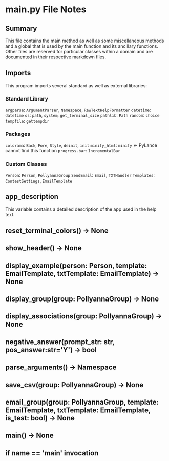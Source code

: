# main.py File Notes #

## Summary ##

This file contains the main method as well as some miscellaneous methods and a global that is used by the main function and its ancillary functions. Other files are reserved for particular classes within a domain and are documented in their respective markdown files.

## Imports ##

This program imports several standard as well as external libraries:

### Standard Library ###

`argparse`: `ArgumentParser`, `Namespace`, `RawTextHelpFormatter`
`datetime`: `datetime`
`os`: `path`, `system`, `get_terminal_size`
`pathlib`: `Path`
`random`: `choice`
`tempfile`: `gettempdir`

### Packages ###

`colorama`: `Back`, `Fore`, `Style`, `deinit`, `init`
`minify_html`: `minify` <- PyLance cannot find this function
`progress.bar`: `IncrementalBar`

### Custom Classes ###

`Person`: `Person`, `PollyannaGroup`
`SendEmail`: `Email`, `TXTHandler`
`Templates`: `ContestSettings`, `EmailTemplate`

## app_description ##

This variable contains a detailed description of the app used in the help text.

## reset_terminal_colors() -> None ##

## show_header() -> None ##

## display_example(person: Person, template: EmailTemplate, txtTemplate: EmailTemplate) -> None ##

## display_group(group: PollyannaGroup) -> None ##

## display_associations(group: PollyannaGroup) -> None ##

## negative_answer(prompt_str: str, pos_answer:str='Y') -> bool ##

## parse_arguments() -> Namespace ##

## save_csv(group: PollyannaGroup) -> None ##

## email_group(group: PollyannaGroup, template: EmailTemplate, txtTemplate: EmailTemplate, is_test: bool) -> None ##

## main() -> None ##

## if __name__ == '__main__' invocation ##